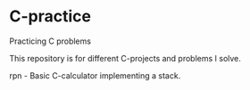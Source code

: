 # C-practice
Practicing C problems

This repository is for different C-projects and problems I solve.

rpn - Basic C-calculator implementing a stack.
